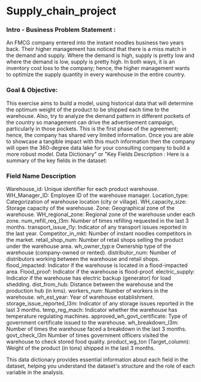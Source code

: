 # Supply_chain_project

### Intro - Business Problem Statement :
An FMCG company entered into the instant noodles business two years back. Their higher management has noticed that there is a miss match in the demand and supply. Where the demand is high, supply is pretty low and where the demand is low, supply is pretty high. In both ways, it is an inventory cost loss to the company; hence, the higher management wants to optimize the supply quantity in every warehouse in the entire country.

### Goal & Objective:
This exercise aims to build a model, using historical data that will determine the optimum weight of the product to be shipped each time to the warehouse.
Also, try to analyze the demand pattern in different pockets of the country so management can drive the advertisement campaign, particularly in those pockets.
This is the first phase of the agreement; hence, the company has shared very limited information. Once you are able to showcase a tangible impact with this much information then the company will open the
360-degree data lake for your consulting company to build a more robust model.
Data Dictionary" or "Key Fields Description :
Here is a summary of the key fields in the dataset:

### Field Name	Description
Warehouse_id:	Unique identifier for each product warehouse.
WH_Manager_ID:	Employee ID of the warehouse manager.
Location_type:	Categorization of warehouse location (city or village).
WH_capacity_size:	Storage capacity of the warehouse.
Zone:	Geographical zone of the warehouse.
WH_regional_zone:	Regional zone of the warehouse under each zone.
num_refill_req_l3m:	Number of times refilling requested in the last 3 months.
transport_issue_l1y:	Indicator of any transport issues reported in the last year.
Competitor_in_mkt:	Number of instant noodles competitors in the market.
retail_shop_num:	Number of retail shops selling the product under the warehouse area.
wh_owner_typ:e	Ownership type of the warehouse (company-owned or rented).
distributor_num:	Number of distributors working between the warehouse and retail shops.
flood_impacted:	Indicator if the warehouse is located in a flood-impacted area.
Flood_proof:	Indicator if the warehouse is flood-proof.
electric_supply:	Indicator if the warehouse has electric backup (generator) for load shedding.
dist_from_hub:	Distance between the warehouse and the production hub (in kms).
workers_num:	Number of workers in the warehouse.
wh_est_year:	Year of warehouse establishment.
storage_issue_reported_l3m:	Indicator of any storage issues reported in the last 3 months.
temp_reg_mach:	Indicator whether the warehouse has temperature regulating machines.
approved_wh_govt_certificate:	Type of government certificate issued to the warehouse.
wh_breakdown_l3m:	Number of times the warehouse faced a breakdown in the last 3 months.
govt_check_l3m	Number of times government officers visited the warehouse to check stored food quality.
product_wg_ton (Target_column):	Weight of the product (in tons) shipped in the last 3 months.

This data dictionary provides essential information about each field in the dataset, helping you understand the dataset's structure and the role of each variable in the analysis.
